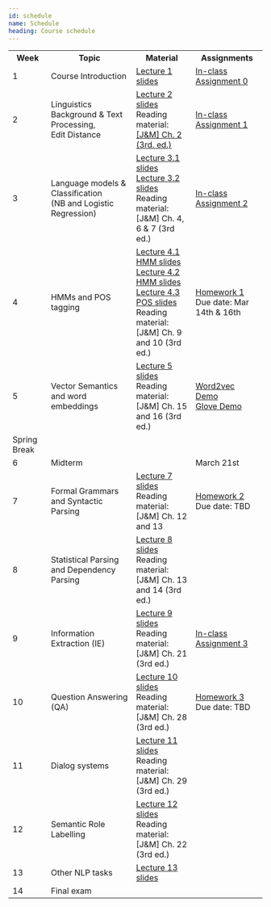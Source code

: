 ```yaml
---
id: schedule
name: Schedule
heading: Course schedule
---
```


<table class="table table-condensed">
	<tbody>
		<tr>
			<th>Week</th>
			<th>Topic</th>
			<th>Material</th>
			<th>Assignments</th>
		</tr>
		<small>
			<tr>
			    <td>1</td>
				<td>Course Introduction</td>
				<td>
				    <a href= "lectures/lecture1.pdf">Lecture 1 slides</a><br>
				</td>
				<td>
				    <a href="inclass_assignments/hw0.pdf">In-class Assignment 0</a>
				</td>
			</tr>
			<tr>
			    <td>2</td>
				<td>Linguistics Background & Text Processing, <br>Edit Distance</td>
				<td>
				    <a href= "lectures/lecture2-text-processing.pdf">Lecture 2 slides</a><br>
				    Reading material:<br>
				    <a href= "http://web.stanford.edu/~jurafsky/slp3/2.pdf">[J&M] Ch. 2 (3rd. ed.)</a><br>
				</td>
				<td>
				    <a href="https://github.com/thamar-solorio/cosc6336-nlp-sp2018/blob/master/inclass_assignments/in-class-assignment1.ipynb">In-class Assignment 1</a>
				</td>
			</tr>
			<tr>
			    <td>3</td>
				<td>Language models & Classification <br>(NB and Logistic Regression)</td>
				<td>
				    <a href="lectures/lecture3-language-models.pdf">Lecture 3.1 slides</a><br>
				    <a href="lectures/lecture4-text-classification.pdf">Lecture 3.2 slides</a><br>
				    Reading material:<br>
				    [J&M] Ch. 4, 6 & 7 (3rd ed.)
				</td>
				<td>
				    <a href="https://github.com/thamar-solorio/cosc6336-nlp-sp2018/blob/master/inclass_assignments/in-class-assignment2.ipynb">In-class Assignment 2</a>
				</td>
			</tr>
			<tr>
			    <td>4</td>
				<td>HMMs and POS tagging</td>
				<td>
				    <a href="lectures/lecture5-hmms1.pdf">Lecture 4.1 HMM slides</a><br>
				    <a href="lectures/lecture6-hmms2.pdf">Lecture 4.2 HMM slides</a><br>
				    <a href="lectures/lecture7-pos-tagging.pdf">Lecture 4.3 POS slides</a><br>
				    Reading material:<br>
				    [J&M] Ch. 9 and 10 (3rd ed.)
				</td>
				<td>
				    <a href="homework/hw1/hw1.pdf">Homework 1</a><br>
				    Due date: Mar 14th & 16th
				</td>
			</tr>
			<tr>
			    <td>5</td>
				<td>Vector Semantics and word embeddings</td>
				<td>
				    <a href= "lectures/lecture8-word-level-semantic-representation.pdf">Lecture 5 slides</a><br>
				    Reading material:<br>
				    [J&M] Ch. 15 and 16 (3rd ed.)
				</td>
				<td>
				    <a href="https://github.com/thamar-solorio/cosc6336-nlp-sp2018/blob/master/demos/word2vec_demo.ipynb">Word2vec Demo</a><br>
				    <a href="https://github.com/thamar-solorio/cosc6336-nlp-sp2018/blob/master/demos/glove_demo.ipynb">Glove Demo</a>
				</td>
			</tr>
			<tr>
			    <td>Spring Break</td>
				<td></td>
				<td></td>
				<td></td>
			</tr>
			<tr>
			    <td>6</td>
				<td>Midterm</td>
				<td></td>
				<td>March 21st</td>
			</tr>
			<tr>
			    <td>7</td>
				<td>Formal Grammars and Syntactic Parsing</td>
				<td>
				    <a href= "#">Lecture 7 slides</a><br>
				    Reading material:<br>
				    [J&M] Ch. 12 and 13
				</td>
				<td>
				    <a href="#">Homework 2</a><br>
				    Due date: TBD
				</td>
			</tr>
			<tr>
			    <td>8</td>
				<td>Statistical Parsing and Dependency Parsing</td>
				<td>
				    <a href= "#">Lecture 8 slides</a><br>
				    Reading material:<br>
				    [J&M] Ch. 13 and 14 (3rd ed.)
				</td>
				<td></td>
			</tr>
			<tr>
			    <td>9</td>
				<td>Information Extraction (IE)</td>
				<td>
				    <a href= "#">Lecture 9 slides</a><br>
				    Reading material:<br>
				    [J&M] Ch. 21 (3rd ed.)
				</td>
				<td>
				    <a href="#">In-class Assignment 3</a>
				</td>
			</tr>
			<tr>
			    <td>10</td>
				<td>Question Answering (QA)</td>
				<td>
				    <a href= "#">Lecture 10 slides</a><br>
				    Reading material:<br>
				    [J&M] Ch. 28 (3rd ed.)
				</td>
				<td>
				    <a href="#">Homework 3</a><br>
				    Due date: TBD
				</td>
			</tr>
			<tr>
			    <td>11</td>
				<td>Dialog systems</td>
				<td>
				    <a href= "#">Lecture 11 slides</a><br>
				    Reading material:<br>
				    [J&M] Ch. 29 (3rd ed.)
				</td>
				<td></td>
			</tr>
			<tr>
			    <td>12</td>
				<td>Semantic Role Labelling</td>
				<td>
				    <a href= "#">Lecture 12 slides</a><br>
				    Reading material:<br>
				    [J&M] Ch. 22 (3rd ed.)
				</td>
				<td></td>
			</tr>
			<tr>
			    <td>13</td>
				<td>Other NLP tasks</td>
				<td>
				    <a href= "#">Lecture 13 slides</a><br>
				</td>
				<td></td>
			</tr>
			<tr>
			    <td>14</td>
				<td>Final exam</td>
				<td></td>
				<td></td>
			</tr>
		</small>
	</tbody>
</table>
